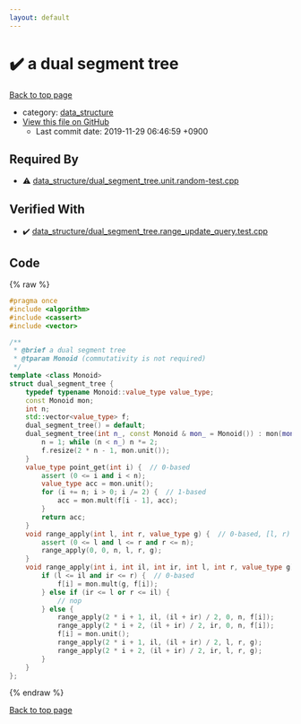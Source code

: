 ```yaml
---
layout: default
---
```


<!-- mathjax config similar to math.stackexchange -->
<script type="text/javascript" async
  src="https://cdnjs.cloudflare.com/ajax/libs/mathjax/2.7.5/MathJax.js?config=TeX-MML-AM_CHTML">
</script>
<script type="text/x-mathjax-config">
  MathJax.Hub.Config({
    TeX: { equationNumbers: { autoNumber: "AMS" }},
    tex2jax: {
      inlineMath: [ ['$','$'] ],
      processEscapes: true
    },
    "HTML-CSS": { matchFontHeight: false },
    displayAlign: "left",
    displayIndent: "2em"
  });
</script>

<script type="text/javascript" src="https://cdnjs.cloudflare.com/ajax/libs/jquery/3.4.1/jquery.min.js"></script>
<script src="https://cdn.jsdelivr.net/npm/jquery-balloon-js@1.1.2/jquery.balloon.min.js" integrity="sha256-ZEYs9VrgAeNuPvs15E39OsyOJaIkXEEt10fzxJ20+2I=" crossorigin="anonymous"></script>
<script type="text/javascript" src="../../assets/js/copy-button.js"></script>
<link rel="stylesheet" href="../../assets/css/copy-button.css" />


# :heavy_check_mark: a dual segment tree
<a href="../../index.html">Back to top page</a>

* category: <a href="../../index.html#c8f6850ec2ec3fb32f203c1f4e3c2fd2">data_structure</a>
* <a href="{{ site.github.repository_url }}/blob/master/data_structure/dual_segment_tree.hpp">View this file on GitHub</a>
    - Last commit date: 2019-11-29 06:46:59 +0900




## Required By
* :warning: <a href="dual_segment_tree.unit.random-test.cpp.html">data_structure/dual_segment_tree.unit.random-test.cpp</a>


## Verified With
* :heavy_check_mark: <a href="../../verify/data_structure/dual_segment_tree.range_update_query.test.cpp.html">data_structure/dual_segment_tree.range_update_query.test.cpp</a>


## Code
{% raw %}
```cpp
#pragma once
#include <algorithm>
#include <cassert>
#include <vector>

/**
 * @brief a dual segment tree
 * @tparam Monoid (commutativity is not required)
 */
template <class Monoid>
struct dual_segment_tree {
    typedef typename Monoid::value_type value_type;
    const Monoid mon;
    int n;
    std::vector<value_type> f;
    dual_segment_tree() = default;
    dual_segment_tree(int n_, const Monoid & mon_ = Monoid()) : mon(mon_) {
        n = 1; while (n < n_) n *= 2;
        f.resize(2 * n - 1, mon.unit());
    }
    value_type point_get(int i) {  // 0-based
        assert (0 <= i and i < n);
        value_type acc = mon.unit();
        for (i += n; i > 0; i /= 2) {  // 1-based
            acc = mon.mult(f[i - 1], acc);
        }
        return acc;
    }
    void range_apply(int l, int r, value_type g) {  // 0-based, [l, r)
        assert (0 <= l and l <= r and r <= n);
        range_apply(0, 0, n, l, r, g);
    }
    void range_apply(int i, int il, int ir, int l, int r, value_type g) {
        if (l <= il and ir <= r) {  // 0-based
            f[i] = mon.mult(g, f[i]);
        } else if (ir <= l or r <= il) {
            // nop
        } else {
            range_apply(2 * i + 1, il, (il + ir) / 2, 0, n, f[i]);
            range_apply(2 * i + 2, (il + ir) / 2, ir, 0, n, f[i]);
            f[i] = mon.unit();
            range_apply(2 * i + 1, il, (il + ir) / 2, l, r, g);
            range_apply(2 * i + 2, (il + ir) / 2, ir, l, r, g);
        }
    }
};

```
{% endraw %}

<a href="../../index.html">Back to top page</a>

